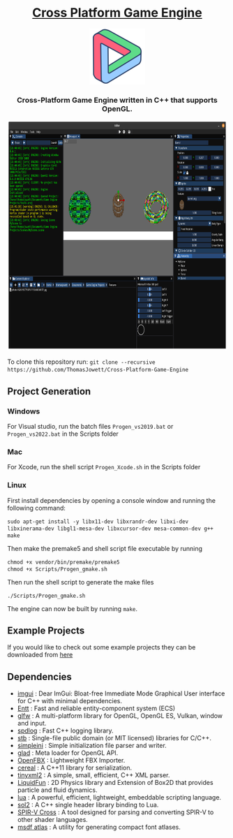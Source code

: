 <h1 align="center" style="border-bottom: none;">
 <a href="https://github.com/ThomasJowett/Cross-Platform-Game-Engine/">Cross Platform Game Engine</a>
</h1>
<p align="center">
 <img width="128" height="128" src="Editor/resources/Icons/Logo.png">
</p>

<h3 align="center">Cross-Platform Game Engine written in C++ that supports OpenGL.</h3>
<p align="center">
 <img width="864" height="528" src="Resources/Linux Screenshot.png">
</p>

To clone this repository run: `git clone --recursive https://github.com/ThomasJowett/Cross-Platform-Game-Engine`

## Project Generation
### Windows
For Visual studio, run the batch files `Progen_vs2019.bat` or `Progen_vs2022.bat` in the Scripts folder
### Mac
For Xcode, run the shell script `Progen_Xcode.sh` in the Scripts folder
### Linux
First install dependencies by opening a console window and running the following command:
```
sudo apt-get install -y libx11-dev libxrandr-dev libxi-dev libxinerama-dev libgl1-mesa-dev libxcursor-dev mesa-common-dev g++ make
```
Then make the premake5 and shell script file executable by running 
```
chmod +x vendor/bin/premake/premake5
chmod +x Scripts/Progen_gmake.sh
```
Then run the shell script to generate the make files 
```
./Scripts/Progen_gmake.sh
```
The engine can now be built by running `make`.
## Example Projects
If you would like to check out some example projects they can be downloaded from [here](https://github.com/ThomasJowett/ExampleGameProjects)
## Dependencies
* [imgui](https://github.com/ocornut/imgui) : Dear ImGui: Bloat-free Immediate Mode Graphical User interface for C++ with minimal dependencies.
* [Entt](https://github.com/skypjack/entt) : Fast and reliable entity-component system (ECS) 
* [glfw](https://github.com/glfw/glfw) : A multi-platform library for OpenGL, OpenGL ES, Vulkan, window and input.
* [spdlog](https://github.com/gabime/spdlog) : Fast C++ logging library.
* [stb](https://github.com/nothings/stb) : Single-file public domain (or MIT licensed) libraries for C/C++.
* [simpleini](https://github.com/brofield/simpleini) : Simple initialization file parser and writer.
* [glad](https://github.com/Dav1dde/glad) : Meta loader for OpenGL API.
* [OpenFBX](https://github.com/nem0/OpenFBX) : Lightweight FBX Importer.
* [cereal](https://github.com/USCiLab/cereal) : A C++11 library for serialization.
* [tinyxml2](https://github.com/leethomason/tinyxml2) : A simple, small, efficient, C++ XML parser.
* [LiquidFun](https://github.com/google/liquidfun) : 2D Physics library and Extension of Box2D that provides particle and fluid dynamics.
* [lua](https://github.com/lua/lua) : A powerful, efficient, lightweight, embeddable scripting language.
* [sol2](https://github.com/ThePhD/sol2) : A C++ single header library binding to Lua.
* [SPIR-V Cross](https://github.com/KhronosGroup/SPIRV-Cross) : A tool designed for parsing and converting SPIR-V to other shader languages.
* [msdf atlas](https://github.com/Chlumsky/msdf-atlas-gen) : A utility for generating compact font atlases. 
